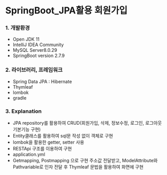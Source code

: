 # SpringBoot_JPA활용 회원가입

### 1. 개발환경
- Open JDK 11
- IntelliJ IDEA Community
- MySQL Server8.0.29
- SpringBoot version 2.7.9

### 2. 라이브러리, 프레임워크

- Spring Data JPA : Hibernate
- Thymleaf
- lombok
- gradle

### 3. Explanation

- JPA repository를 활용하여 CRUD(회원가입, 삭제, 정보수정, 로그인, 로그아웃 기본기능 구현)
- Entity클래스를 활용하여 sql문 작성 없이 객체로 구현
- lombok을 활용한 getter, setter 사용
- RESTApi 구조를 이용하여 구현
- application.yml
- Getmapping, Postmapping 으로 구현 주소값 전달받고, ModelAttribute와 Pathvariable로 인자 전달 후 Thymleaf 문법을 활용하여 화면에 구현

